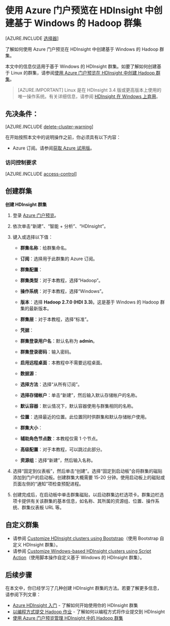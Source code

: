 <properties
    pageTitle="在 HDInsight 中创建基于 Windows 的 Hadoop 群集 | Azure"
    description="了解如何使用 Azure 门户预览在 HDInsight 中创建基于 Windows 的 Hadoop。"
    services="hdinsight"
    documentationcenter=""
    tags="azure-portal"
    author="mumian"
    manager="jhubbard"
    editor="cgronlun" />
<tags
    ms.assetid="c8689ef3-f56f-4708-8a3a-cc00abc54e8d"
    ms.service="hdinsight"
    ms.devlang="na"
    ms.topic="article"
    ms.tgt_pltfrm="na"
    ms.workload="big-data"
    ms.date="01/18/2017"
    wacn.date="03/10/2017"
    ms.author="jgao" />  


# 使用 Azure 门户预览在 HDInsight 中创建基于 Windows 的 Hadoop 群集

[AZURE.INCLUDE [选择器](../../includes/hdinsight-selector-create-clusters.md)]

了解如何使用 Azure 门户预览在 HDInsight 中创建基于 Windows 的 Hadoop 群集。

本文中的信息仅适用于基于 Windows 的 HDInsight 群集。如要了解如何创建基于 Linux 的群集，请参阅[使用 Azure 门户预览在 HDInsight 中创建 Hadoop 群集](/documentation/articles/hdinsight-hadoop-create-linux-clusters-portal/)。

> [AZURE.IMPORTANT]
Linux 是在 HDInsight 3.4 版或更高版本上使用的唯一操作系统。有关详细信息，请参阅 [HDInsight 在 Windows 上弃用](/documentation/articles/hdinsight-component-versioning/#hdi-version-32-and-33-nearing-deprecation-date)。

## 先决条件：
[AZURE.INCLUDE [delete-cluster-warning](../../includes/hdinsight-delete-cluster-warning.md)]

在开始按照本文中的说明操作之前，你必须具有以下内容：

* Azure 订阅。请参阅[获取 Azure 试用版](/pricing/1rmb-trial/)。

### 访问控制要求
[AZURE.INCLUDE [access-control](../../includes/hdinsight-access-control-requirements.md)]

## 创建群集
**创建 HDInsight 群集**

1. 登录 [Azure 门户预览](https://portal.azure.cn)。
2. 依次单击“新建”、“智能 + 分析”、“HDInsight”。
3. 键入或选择以下值：
   
    * **群集名称**：给群集命名。
    * **订阅**：选择用于此群集的 Azure 订阅。
    * **群集配置**：

     * **群集类型**：对于本教程，选择“Hadoop”。
     * **操作系统**：对于本教程，选择“Windows”。
     * **版本**：选择 **Hadoop 2.7.0 (HDI 3.3)**。这是基于 Windows 的 Hadoop 群集的最新版本。
     * **群集层**：对于本教程，选择“标准”。

    * **凭据**：

     * **群集登录用户名**：默认名称为 **admin**。
     * **群集登录密码**：输入密码。
     * **启用远程桌面**：本教程中不需要远程桌面。

    * **数据源**：

     * **选择方法**：选择“从所有订阅”。
     * **选择存储帐户**：单击“新建”，然后输入默认存储帐户的名称。
     * **默认容器**：默认情况下，默认容器使用与群集相同的名称。
     * **位置**：选择最近的位置。此位置同时供群集和默认存储帐户使用。
    * **群集大小**：

     * **辅助角色节点数**：本教程仅需 1 个节点。
    * **高级配置**：对于本教程，可以跳过此部分。
    * **资源组**：选择“新建”，然后输入名称。

4. 选择“固定到仪表板”，然后单击“创建”。选择“固定到启动板”会将群集的磁贴添加到门户的启动板。创建群集大概需要 15-20 分钟。使用启动板上的磁贴或页面左侧的“通知”项检查预配进程。
5. 创建完成后，在启动板中单击群集磁贴，以启动群集边栏选项卡。群集边栏选项卡提供有关该群集的基本信息，如名称、其所属的资源组、位置、操作系统、群集仪表板 URL 等。

## 自定义群集
* 请参阅 [Customize HDInsight clusters using Bootstrap](/documentation/articles/hdinsight-hadoop-customize-cluster-bootstrap/)（使用 Bootstrap 自定义 HDInsight 群集）。
* 请参阅 [Customize Windows-based HDInsight clusters using Script Action](/documentation/articles/hdinsight-hadoop-customize-cluster/)（使用脚本操作自定义基于 Windows 的 HDInsight 群集）。

## 后续步骤
在本文中，你已经学习了几种创建 HDInsight 群集的方法。若要了解更多信息，请参阅下列文章：

* [Azure HDInsight 入门](/documentation/articles/hdinsight-hadoop-linux-tutorial-get-started/) - 了解如何开始使用你的 HDInsight 群集
* [以编程方式提交 Hadoop 作业](/documentation/articles/hdinsight-submit-hadoop-jobs-programmatically/) - 了解如何以编程方式将作业提交到 HDInsight
* [使用 Azure 门户预览管理 HDInsight 中的 Hadoop 群集](/documentation/articles/hdinsight-administer-use-management-portal/)

<!---HONumber=Mooncake_0306_2017-->
<!--Update_Description: add information about HDInsight Windows is going to be abandoned and update the new portal's UI-->